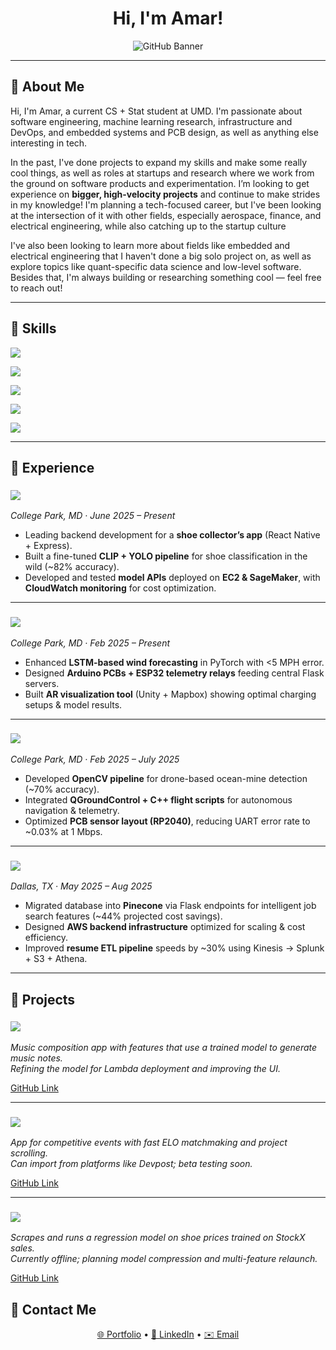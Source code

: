 <!-- Banner -->

<h1 align="center">Hi, I'm Amar!</h1>
<p align="center">
  <img src="https://img.shields.io/badge/CS/ML+Stat%20@%20UMD-3B82F6?style=for-the-badge&logo=github&logoColor=white" alt="GitHub Banner" />
</p>

---

## 🔹 About Me
Hi, I'm Amar, a current CS + Stat student at UMD. I'm passionate about software engineering, machine learning research, infrastructure and DevOps, and embedded systems and PCB design, as well as anything else interesting in tech.  

In the past, I've done projects to expand my skills and make some really cool things, as well as roles at startups and research where we work from the ground on software products and experimentation. I’m looking to get experience on **bigger, high-velocity projects** and continue to make strides in my knowledge! I'm planning a tech-focused career, but I've been looking at the intersection of it with other fields, especially aerospace, finance, and electrical engineering, while also catching up to the startup culture

I've also been looking to learn more about fields like embedded and electrical engineering that I haven't done a big solo project on, as well as explore topics like quant-specific data science and low-level software. Besides that, I'm always building or researching something cool — feel free to reach out!

---

## 🔹 Skills

<p>
  <!-- Languages -->
  <img src="https://img.shields.io/badge/Languages-Python%20%7C%20JavaScript%2FTypeScript%20%7C%20HTML%20%7C%20CSS%20%7C%20Java%20%7C%20C%20%7C%20C%2B%2B%20%7C%20C%23%20%7C%20R%20%7C%20Rust-60A5FA?style=for-the-badge&logoColor=white" /> <br>

  <!-- App Development -->
  <img src="https://img.shields.io/badge/App%20Development-Express%20%7C%20Vue%20%7C%20Flask%20%7C%20Node.js%20%7C%20Django%20%7C%20React%2FNext-93C5FD?style=for-the-badge&logoColor=white" /> <br>

  <!-- Data / Analytics -->
  <img src="https://img.shields.io/badge/Data%20%2F%20Analytics-SQL%20%7C%20MongoDB%20%7C%20Firebase%20%7C%20Tableau%20%7C%20Pandas%20%7C%20NumPy%20%7C%20OpenCV%20%7C%20Hadoop%20%7C%20Spark-60A5FA?style=for-the-badge&logoColor=white" /> <br>

  <!-- Machine Learning -->
  <img src="https://img.shields.io/badge/Machine%20Learning-Scikit--Learn%20%7C%20TensorFlow%20%7C%20PyTorch%20%7C%20HuggingFace%20%7C%20LangChain-93C5FD?style=for-the-badge&logoColor=white" /> <br>

  <!-- Cloud & DevOps -->
  <img src="https://img.shields.io/badge/Cloud%20%26%20DevOps-AWS%20%7C%20GCP%20%7C%20Docker%20%7C%20Kubernetes%20%7C%20Git%2FGitHub-3B82F6?style=for-the-badge&logoColor=white" /> <br>
</p>

---

## 🔹 Experience

### <img src="https://img.shields.io/badge/Software%20Development%20Intern-Narb-60A5FA?style=for-the-badge&logoColor=white" />  
*College Park, MD · June 2025 – Present*  
- Leading backend development for a **shoe collector’s app** (React Native + Express).  
- Built a fine-tuned **CLIP + YOLO pipeline** for shoe classification in the wild (~82% accuracy).  
- Developed and tested **model APIs** deployed on **EC2 & SageMaker**, with **CloudWatch monitoring** for cost optimization.  

---

### <img src="https://img.shields.io/badge/Machine%20Learning%20Research%20Assistant-UMD-93C5FD?style=for-the-badge&logoColor=white" />  
*College Park, MD · Feb 2025 – Present*  
- Enhanced **LSTM-based wind forecasting** in PyTorch with <5 MPH error.  
- Designed **Arduino PCBs + ESP32 telemetry relays** feeding central Flask servers.  
- Built **AR visualization tool** (Unity + Mapbox) showing optimal charging setups & model results.  

---

### <img src="https://img.shields.io/badge/Robotics%20Researcher-NGC%20Innovation%20Lab-3B82F6?style=for-the-badge&logoColor=white" />  
*College Park, MD · Feb 2025 – July 2025*  
- Developed **OpenCV pipeline** for drone-based ocean-mine detection (~70% accuracy).  
- Integrated **QGroundControl + C++ flight scripts** for autonomous navigation & telemetry.  
- Optimized **PCB sensor layout (RP2040)**, reducing UART error rate to ~0.03% at 1 Mbps.  

---

### <img src="https://img.shields.io/badge/Software%20Engineer%20Intern-BuildUrFuture-60A5FA?style=for-the-badge&logoColor=white" />  
*Dallas, TX · May 2025 – Aug 2025*  
- Migrated database into **Pinecone** via Flask endpoints for intelligent job search features (~44% projected cost savings).  
- Designed **AWS backend infrastructure** optimized for scaling & cost efficiency.  
- Improved **resume ETL pipeline** speeds by ~30% using Kinesis → Splunk + S3 + Athena.  

---

## 🔹 Projects

### <img src="https://img.shields.io/badge/PianoAI-9D7EDB?style=for-the-badge&logoColor=white" />
*Music composition app with features that use a trained model to generate music notes.  
Refining the model for Lambda deployment and improving the UI.*

[GitHub Link](https://github.com/AmarDhillon05/PianoAi-v2)

---

### <img src="https://img.shields.io/badge/Echelon-8B5CF6?style=for-the-badge&logoColor=white" />
*App for competitive events with fast ELO matchmaking and project scrolling.  
Can import from platforms like Devpost; beta testing soon.*

[GitHub Link](https://github.com/AmarDhillon05/echelon)

---

### <img src="https://img.shields.io/badge/$hoes-DC2626?style=for-the-badge&logoColor=white" />
*Scrapes and runs a regression model on shoe prices trained on StockX sales.  
Currently offline; planning model compression and multi-feature relaunch.*

[GitHub Link](https://github.com/AmarDhillon05/Shoes)



## 🔹 Contact Me

<p align="center">
  <a href="https://site.adh05.com">🌐 Portfolio</a> • 
  <a href="https://www.linkedin.com/in/amar-dhillon-917537261/">💼 LinkedIn</a> • 
  <a href="mailto:adhillon053@gmail.com">✉️ Email</a>
</p>
